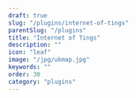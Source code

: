 ```yaml
---
draft: true
slug: "/plugins/internet-of-tings"
parentSlug: "/plugins"
title: "Internet of Tings"
description: ""
icon: "leaf"
image: "/jpg/ukmap.jpg"
keywords: ""
order: 30
category: "plugins"
---
```

